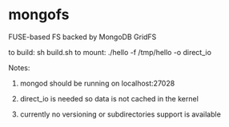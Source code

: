 mongofs
=======

FUSE-based FS backed by MongoDB GridFS

to build: sh build.sh
to mount: ./hello -f /tmp/hello -o direct_io

Notes:
1. mongod should be running on localhost:27028

2. direct_io is needed so data is not cached in the kernel

3. currently no versioning or subdirectories support is available
